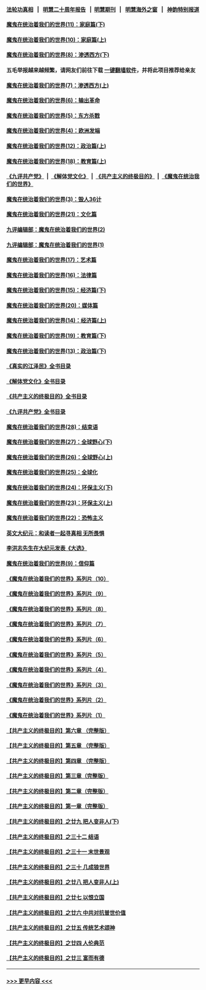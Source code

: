 #### [法轮功真相](https://github.com/gfw-breaker/truth/blob/master/README.md?t=0) &nbsp;&nbsp;|&nbsp;&nbsp; [明慧二十周年报告](https://github.com/gfw-breaker/mh-reports/blob/master/README.md?t=0) &nbsp;&nbsp;|&nbsp;&nbsp;[明慧期刊](https://github.com/gfw-breaker/mh-qikan) &nbsp;&nbsp;|&nbsp;&nbsp; [明慧海外之窗](https://github.com/gfw-breaker/mh-news/blob/master/README.md?t=0) &nbsp;&nbsp;|&nbsp;&nbsp; [神韵特别报道](https://github.com/gfw-breaker/mh-news/blob/master/shenyun.md?t=0)
#### [魔鬼在统治着我们的世界(11)：家庭篇(下)](../pages/nsc422/n10440961.md?t=12082101) 
#### [魔鬼在统治着我们的世界(10)：家庭篇(上)](../pages/nsc422/n10435448.md?t=12082101) 
#### [魔鬼在统治着我们的世界(8)：渗透西方(下)](../pages/nsc422/n10429603.md?t=12082101) 
#### 五毛举报越来越频繁，请网友们前往下载 [一键翻墙软件](https://github.com/gfw-breaker/ssr-accounts)，并将此项目推荐给亲友
#### [魔鬼在统治着我们的世界(7)：渗透西方(上)](../pages/nsc422/n10426013.md?t=12082101) 
#### [魔鬼在统治着我们的世界(6)：输出革命](../pages/nsc422/n10421536.md?t=12082101) 
#### [魔鬼在统治着我们的世界(5)：东方杀戮](../pages/nsc422/n10417707.md?t=12082101) 
#### [魔鬼在统治着我们的世界(4)：欧洲发端](../pages/nsc422/n10414890.md?t=12082101) 
#### [魔鬼在统治着我们的世界(12)：政治篇(上)](../pages/nsc422/n10444576.md?t=12082101) 
#### [魔鬼在统治着我们的世界(18)：教育篇(上)](../pages/nsc422/n10526970.md?t=12082101) 
#### [《九评共产党》](https://github.com/begood0513/9ping.md/blob/master/README.md) &nbsp;|&nbsp; [《解体党文化》](../../../../jtdwh.md/blob/master/README.md)  &nbsp;|&nbsp; [《共产主义的终极目的》](../../../../gczydzjmd.md/blob/master/README.md) &nbsp;|&nbsp; [《魔鬼在统治我们的世界》](../../../../mgztzwmdsj.md/blob/master/README.md) 
#### [魔鬼在统治着我们的世界(3)：毁人36计](../pages/nsc422/n10411583.md?t=12082101) 
#### [魔鬼在统治着我们的世界(21)：文化篇](../pages/nsc422/n10597706.md?t=12082101) 
#### [九评编辑部：魔鬼在统治着我们的世界(2)](../pages/nsc422/n10410036.md?t=12082101) 
#### [九评编辑部：魔鬼在统治着我们的世界(1)](../pages/nsc422/n10406825.md?t=12082101) 
#### [魔鬼在统治着我们的世界(17)：艺术篇](../pages/nsc422/n10499093.md?t=12082101) 
#### [魔鬼在统治着我们的世界(16)：法律篇](../pages/nsc422/n10485969.md?t=12082101) 
#### [魔鬼在统治着我们的世界(15)：经济篇(下)](../pages/nsc422/n10469975.md?t=12082101) 
#### [魔鬼在统治着我们的世界(20)：媒体篇](../pages/nsc422/n10586579.md?t=12082101) 
#### [魔鬼在统治着我们的世界(14)：经济篇(上)](../pages/nsc422/n10457370.md?t=12082101) 
#### [魔鬼在统治着我们的世界(19)：教育篇(下)](../pages/nsc422/n10564808.md?t=12082101) 
#### [魔鬼在统治着我们的世界(13)：政治篇(下)](../pages/nsc422/n10448270.md?t=12082101) 
#### [《真实的江泽民》全书目录](../pages/nsc422/n13721399.md?t=12082101) 
#### [《解体党文化》全书目录](../pages/nsc422/n13721157.md?t=12082101) 
#### [《共产主义的终极目的》全书目录](../pages/nsc422/n13721048.md?t=12082101) 
#### [《九评共产党》全书目录](../pages/nsc422/n13708085.md?t=12082101) 
#### [魔鬼在统治着我们的世界(28)：结束语](../pages/nsc422/n10936246.md?t=12082101) 
#### [魔鬼在统治着我们的世界(27)：全球野心(下)](../pages/nsc422/n10928319.md?t=12082101) 
#### [魔鬼在统治着我们的世界(26)：全球野心(上)](../pages/nsc422/n10900318.md?t=12082101) 
#### [魔鬼在统治着我们的世界(25)：全球化](../pages/nsc422/n10788205.md?t=12082101) 
#### [魔鬼在统治着我们的世界(24)：环保主义(下)](../pages/nsc422/n10695307.md?t=12082101) 
#### [魔鬼在统治着我们的世界(23)：环保主义(上)](../pages/nsc422/n10688613.md?t=12082101) 
#### [魔鬼在统治着我们的世界(22)：恐怖主义](../pages/nsc422/n10614727.md?t=12082101) 
#### [英文大纪元：和读者一起寻真相 无所畏惧](../pages/nsc422/n12542027.md?t=12082101) 
#### [李洪志先生在大纪元发表《大选》](../pages/nsc422/n12534746.md?t=12082101) 
#### [魔鬼在统治着我们的世界(9)：信仰篇](../pages/nsc422/n10432159.md?t=12082101) 
#### [《魔鬼在统治着我们的世界》系列片（10）](../pages/nsc422/n12292670.md?t=12082101) 
#### [《魔鬼在统治着我们的世界》系列片（9）](../pages/nsc422/n12290859.md?t=12082101) 
#### [《魔鬼在统治着我们的世界》系列片（8）](../pages/nsc422/n12287445.md?t=12082101) 
#### [《魔鬼在统治着我们的世界》系列片（7）](../pages/nsc422/n12283425.md?t=12082101) 
#### [《魔鬼在统治着我们的世界》系列片（6）](../pages/nsc422/n12282314.md?t=12082101) 
#### [《魔鬼在统治着我们的世界》系列片（5）](../pages/nsc422/n12281419.md?t=12082101) 
#### [《魔鬼在统治着我们的世界》系列片（4）](../pages/nsc422/n12274024.md?t=12082101) 
#### [《魔鬼在统治着我们的世界》系列片（3）](../pages/nsc422/n12271322.md?t=12082101) 
#### [《魔鬼在统治着我们的世界》系列片（2）](../pages/nsc422/n12269049.md?t=12082101) 
#### [《魔鬼在统治着我们的世界》系列片（1）](../pages/nsc422/n12267575.md?t=12082101) 
#### [【共产主义的终极目的】第六章 （完整版）](../pages/nsc422/n11428913.md?t=12082101) 
#### [【共产主义的终极目的】第五章 （完整版）](../pages/nsc422/n11428912.md?t=12082101) 
#### [【共产主义的终极目的】第四章 （完整版）](../pages/nsc422/n11428907.md?t=12082101) 
#### [【共产主义的终极目的】第三章（完整版）](../pages/nsc422/n11428848.md?t=12082101) 
#### [【共产主义的终极目的】第二章（完整版）](../pages/nsc422/n11428831.md?t=12082101) 
#### [【共产主义的终极目的】第一章（完整版）](../pages/nsc422/n11417651.md?t=12082101) 
#### [【共产主义的终极目的】之廿九 把人变非人(下)](../pages/nsc422/n11344140.md?t=12082101) 
#### [【共产主义的终极目的】之三十二 结语](../pages/nsc422/n11360535.md?t=12082101) 
#### [【共产主义的终极目的】之三十一 末世景观](../pages/nsc422/n11351129.md?t=12082101) 
#### [【共产主义的终极目的】之三十 几成狼世界](../pages/nsc422/n11348280.md?t=12082101) 
#### [【共产主义的终极目的】之廿八 把人变非人(上)](../pages/nsc422/n11340492.md?t=12082101) 
#### [【共产主义的终极目的】之廿七 以恨立国](../pages/nsc422/n11336944.md?t=12082101) 
#### [【共产主义的终极目的】之廿六 中共对抗普世价值](../pages/nsc422/n11324785.md?t=12082101) 
#### [【共产主义的终极目的】之廿五 传统艺术颂神](../pages/nsc422/n11296396.md?t=12082101) 
#### [【共产主义的终极目的】之廿四 人伦典范](../pages/nsc422/n11296397.md?t=12082101) 
#### [【共产主义的终极目的】之廿三 富而有德](../pages/nsc422/n11283598.md?t=12082101) 

----
#### [ >>> 更早内容 <<< ](../indexes/nsc422-earlier.md)
